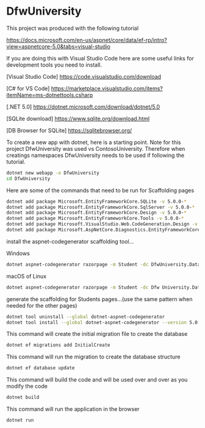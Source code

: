 # DfwUniversity

This project was produced with the following tutorial

https://docs.microsoft.com/en-us/aspnet/core/data/ef-rp/intro?view=aspnetcore-5.0&tabs=visual-studio

If you are doing this with Visual Studio Code here are some useful links for development tools you need to install.

[Visual Studio Code] https://code.visualstudio.com/download

[C# for VS Code] https://marketplace.visualstudio.com/items?itemName=ms-dotnettools.csharp

[.NET 5.0] https://dotnet.microsoft.com/download/dotnet/5.0

[SQLite download] https://www.sqlite.org/download.html

[DB Browser for SQLite] https://sqlitebrowser.org/

To create a new app with dotnet, here is a starting point. Note for this project DfwUniversity was used vs ContosoUniversity. Therefore when creatings namespaces DfwUniversity needs to be used if following the tutorial.
```bash
dotnet new webapp -o DfwUniversity
cd DfwUniversity  
```

Here are some of the commands that need to be run for Scaffolding pages
```bash
dotnet add package Microsoft.EntityFrameworkCore.SQLite -v 5.0.0-*
dotnet add package Microsoft.EntityFrameworkCore.SqlServer -v 5.0.0-*
dotnet add package Microsoft.EntityFrameworkCore.Design -v 5.0.0-*
dotnet add package Microsoft.EntityFrameworkCore.Tools -v 5.0.0-*
dotnet add package Microsoft.VisualStudio.Web.CodeGeneration.Design -v 5.0.0-*
dotnet add package Microsoft.AspNetCore.Diagnostics.EntityFrameworkCore -v 5.0.0-*  
```

install the aspnet-codegenerator scaffolding tool...

Windows
```bash
dotnet aspnet-codegenerator razorpage -m Student -dc DfwUniversity.Data.SchoolContext -udl -outDir Pages\\Students --referenceScriptLibraries -sqlite  
```

macOS of Linux
```bash
dotnet aspnet-codegenerator razorpage -m Student -dc Dfw University.Data.SchoolContext -udl -outDir Pages/Students --referenceScriptLibraries -sqlite  
```

generate the scaffolding for Students pages...(use the same pattern when needed for the other pages)
```bash
dotnet tool uninstall --global dotnet-aspnet-codegenerator
dotnet tool install --global dotnet-aspnet-codegenerator --version 5.0.0-*  
```

This command will create the initial migration file to create the database
```bash
dotnet ef migrations add InitialCreate
```

This command will run the migration to create the database structure
```bash
dotnet ef database update
```

This command will build the code and will be used over and over as you modify the code
```bash
dotnet build
```

This command will run the application in the browser
```bash
dotnet run
```

